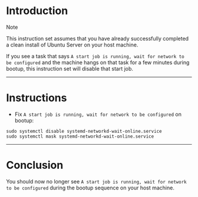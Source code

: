 # Introduction
> [!NOTE]
> This instruction set assumes that you have already successfully completed a clean install of Ubuntu Server on your host machine.

If you see a task that says `A start job is running, wait for network to be configured` and the machine hangs on that task for a few minutes during bootup, this instruction set will disable that start job.

-----
# Instructions
* Fix `A start job is running, wait for network to be configured` on bootup:
```
sudo systemctl disable systemd-networkd-wait-online.service
sudo systemctl mask systemd-networkd-wait-online.service
```
-----
# Conclusion
You should now no longer see `A start job is running, wait for network to be configured` during the bootup sequence on your host machine.
